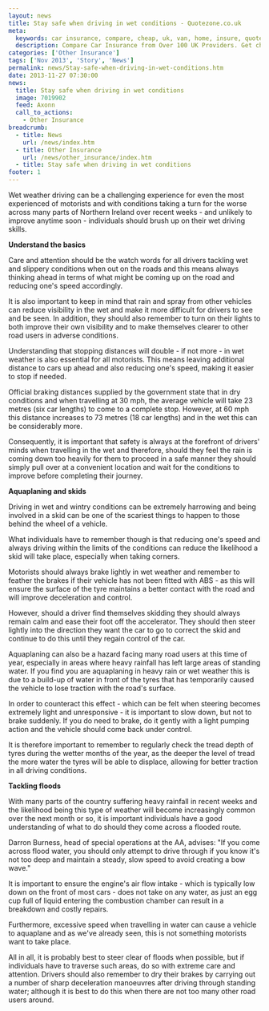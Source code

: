 ```yaml
---
layout: news
title: Stay safe when driving in wet conditions - Quotezone.co.uk
meta:
  keywords: car insurance, compare, cheap, uk, van, home, insure, quotes, online, comparison, bike, loans, life
  description: Compare Car Insurance from Over 100 UK Providers. Get cheap quotes online now using our fast, free, secure comparison site
categories: ['Other Insurance']
tags: ['Nov 2013', 'Story', 'News']
permalink: news/Stay-safe-when-driving-in-wet-conditions.htm
date: 2013-11-27 07:30:00
news:
  title: Stay safe when driving in wet conditions
  image: 7019902
  feed: Axonn
  call_to_actions:
    - Other Insurance
breadcrumb:
  - title: News
    url: /news/index.htm
  - title: Other Insurance
    url: /news/other_insurance/index.htm
  - title: Stay safe when driving in wet conditions
footer: 1
---
```


Wet weather driving can be a challenging experience for even the most experienced of motorists and with conditions taking a turn for the worse across many parts of Northern Ireland over recent weeks - and unlikely to improve anytime soon - individuals should brush up on their wet driving skills.

<strong>Understand the basics</strong>

Care and attention should be the watch words for all drivers tackling wet and slippery conditions when out on the roads and this means always thinking ahead in terms of what might be coming up on the road and reducing one&#39;s speed accordingly.

It is also important to keep in mind that rain and spray from other vehicles can reduce visibility in the wet and make it more difficult for drivers to see and be seen. In addition, they should also remember to turn on their lights to both improve their own visibility and to make themselves clearer to other road users in adverse conditions.

Understanding that stopping distances will double - if not more - in wet weather is also essential for all motorists. This means leaving additional distance to cars up ahead and also reducing one&#39;s speed, making it easier to stop if needed.

Official braking distances supplied by the government state that in dry conditions and when travelling at 30 mph, the average vehicle will take 23 metres (six car lengths) to come to a complete stop. However, at 60 mph this distance increases to 73 metres (18 car lengths) and in the wet this can be considerably more.

Consequently, it is important that safety is always at the forefront of drivers&#39; minds when travelling in the wet and therefore, should they feel the rain is coming down too heavily for them to proceed in a safe manner they should simply pull over at a convenient location and wait for the conditions to improve before completing their journey.

<strong>Aquaplaning and skids</strong>

Driving in wet and wintry conditions can be extremely harrowing and being involved in a skid can be one of the scariest things to happen to those behind the wheel of a vehicle.

What individuals have to remember though is that reducing one&#39;s speed and always driving within the limits of the conditions can reduce the likelihood a skid will take place, especially when taking corners.

Motorists should always brake lightly in wet weather and remember to feather the brakes if their vehicle has not been fitted with ABS - as this will ensure the surface of the tyre maintains a better contact with the road and will improve deceleration and control.

However, should a driver find themselves skidding they should always remain calm and ease their foot off the accelerator. They should then steer lightly into the direction they want the car to go to correct the skid and continue to do this until they regain control of the car.

Aquaplaning can also be a hazard facing many road users at this time of year, especially in areas where heavy rainfall has left large areas of standing water. If you find you are aquaplaning in heavy rain or wet weather this is due to a build-up of water in front of the tyres that has temporarily caused the vehicle to lose traction with the road&#39;s surface.

In order to counteract this effect - which can be felt when steering becomes extremely light and unresponsive - it is important to slow down, but not to brake suddenly. If you do need to brake, do it gently with a light pumping action and the vehicle should come back under control.

It is therefore important to remember to regularly check the tread depth of tyres during the wetter months of the year, as the deeper the level of tread the more water the tyres will be able to displace, allowing for better traction in all driving conditions.

<strong>Tackling floods</strong>

With many parts of the country suffering heavy rainfall in recent weeks and the likelihood being this type of weather will become increasingly common over the next month or so, it is important individuals have a good understanding of what to do should they come across a flooded route.

Darron Burness, head of special operations at the AA, advises: &quot;If you come across flood water, you should only attempt to drive through if you know it&#39;s not too deep and maintain a steady, slow speed to avoid creating a bow wave.&quot;

It is important to ensure the engine&#39;s air flow intake - which is typically low down on the front of most cars - does not take on any water, as just an egg cup full of liquid entering the combustion chamber can result in a breakdown and costly repairs.

Furthermore, excessive speed when travelling in water can cause a vehicle to aquaplane and as we&#39;ve already seen, this is not something motorists want to take place.

All in all, it is probably best to steer clear of floods when possible, but if individuals have to traverse such areas, do so with extreme care and attention. Drivers should also remember to dry their brakes by carrying out a number of sharp deceleration manoeuvres after driving through standing water; although it is best to do this when there are not too many other road users around.
